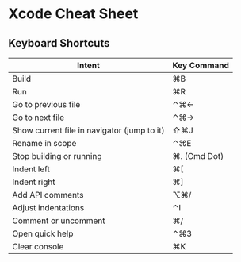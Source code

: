 # Xcode Cheat Sheet

## Keyboard Shortcuts

| Intent | Key Command |
| --- | --- |
| Build | ⌘B |
| Run | ⌘R |
| Go to previous file | ⌃⌘← |
| Go to next file | ⌃⌘→ |
| Show current file in navigator (jump to it) | ⇧⌘J |
| Rename in scope | ⌃⌘E |
| Stop building or running | ⌘. (Cmd Dot) |
| Indent left | ⌘[ |
| Indent right | ⌘] |
| Add API comments | ⌥⌘/ |
| Adjust indentations | ⌃I |
| Comment or uncomment | ⌘/ |
| Open quick help | ⌃⌘3 |
| Clear console | ⌘K |